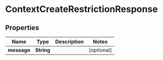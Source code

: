 

# ContextCreateRestrictionResponse


## Properties

| Name | Type | Description | Notes |
|------------ | ------------- | ------------- | -------------|
|**message** | **String** |  |  [optional] |



